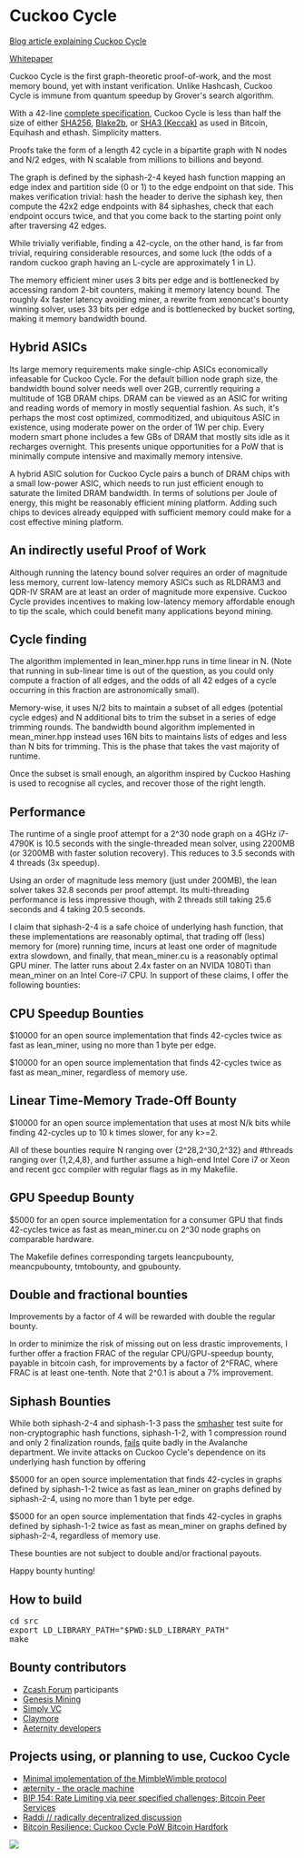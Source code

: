 Cuckoo Cycle
============
[Blog article explaining Cuckoo Cycle](http://cryptorials.io/beyond-hashcash-proof-work-theres-mining-hashing)

[Whitepaper](doc/cuckoo.pdf?raw=true)

Cuckoo Cycle is the first graph-theoretic proof-of-work, and the most memory bound, yet with instant verification.
Unlike Hashcash, Cuckoo Cycle is immune from quantum speedup by Grover's search algorithm.

With a 42-line [complete specification](doc/spec), Cuckoo Cycle is less than half the size of either
[SHA256](https://en.wikipedia.org/wiki/SHA-2#Pseudocode),
[Blake2b](https://en.wikipedia.org/wiki/BLAKE_%28hash_function%29#Blake2b_algorithm), or
[SHA3 (Keccak)](https://github.com/mjosaarinen/tiny_sha3/blob/master/sha3.c)
as used in Bitcoin, Equihash and ethash. Simplicity matters.

Proofs take the form of a length 42 cycle in a bipartite graph with N nodes and
N/2 edges, with N scalable from millions to billions and beyond.

The graph is defined by the siphash-2-4 keyed hash function mapping an edge index
and partition side (0 or 1) to the edge endpoint on that side.
This makes verification trivial: hash the header to derive the siphash key,
then compute the 42x2 edge endpoints with 84 siphashes, check that each endpoint occurs twice,
and that you come back to the starting point only after traversing 42 edges.

While trivially verifiable, finding a 42-cycle, on the other hand, is far from trivial,
requiring considerable resources, and some luck
(the odds of a random cuckoo graph having an L-cycle are approximately 1 in L).

The memory efficient miner uses 3 bits per edge and is bottlenecked by
accessing random 2-bit counters, making it memory latency bound.  The roughly
4x faster latency avoiding miner, a rewrite from xenoncat's bounty winning solver,
uses 33 bits per edge and is bottlenecked by bucket sorting, making it memory bandwidth bound.

Hybrid ASICs
------------
Its large memory requirements make single-chip ASICs economically infeasable for Cuckoo Cycle.
For the default billion node graph size, the bandwidth bound solver needs well over 2GB,
currently requiring a multitude of 1GB DRAM chips.
DRAM can be viewed as an ASIC for writing and reading words of memory in mostly sequential fashion.
As such, it's perhaps the most cost optimized, commoditized, and ubiquitous ASIC in existence,
using moderate power on the order of 1W per chip.
Every modern smart phone includes a few GBs of DRAM that mostly sits idle as it recharges overnight.
This presents unique opportunities for a PoW that is minimally compute intensive and maximally memory intensive.

A hybrid ASIC solution for Cuckoo Cycle pairs a bunch of DRAM chips with a small low-power ASIC,
which needs to run just efficient enough to saturate the limited DRAM bandwidth.
In terms of solutions per Joule of energy, this might be reasonably efficient mining platform.
Adding such chips to devices already equipped with sufficient memory could make for a
cost effective mining platform.

An indirectly useful Proof of Work
--------------
Although running the latency bound solver requires an order of magnitude less memory,
current low-latency memory ASICs such as RLDRAM3 and QDR-IV SRAM are at least an order of magnitude more expensive.
Cuckoo Cycle provides incentives to making low-latency memory affordable enough to tip the scale,
which could benefit many applications beyond mining.

Cycle finding
--------------
The algorithm implemented in lean_miner.hpp runs in time linear in N.
(Note that running in sub-linear time is out of the question, as you could
only compute a fraction of all edges, and the odds of all 42 edges of a cycle
occurring in this fraction are astronomically small).

Memory-wise, it uses N/2 bits to maintain a subset of all edges (potential
cycle edges) and N additional bits to trim the subset in a series of edge trimming rounds.
The bandwidth bound algorithm implemented in mean_miner.hpp instead uses 16N bits to maintains
lists of edges and less than N bits for trimming.
This is the phase that takes the vast majority of runtime.

Once the subset is small enough, an algorithm inspired by Cuckoo Hashing
is used to recognise all cycles, and recover those of the right length.

Performance
--------------

The runtime of a single proof attempt for a 2^30 node graph on a 4GHz i7-4790K is 10.5 seconds
with the single-threaded mean solver, using 2200MB (or 3200MB with faster solution recovery).
This reduces to 3.5 seconds with 4 threads (3x speedup).

Using an order of magnitude less memory (just under 200MB),
the lean solver takes 32.8 seconds per proof attempt.
Its multi-threading performance is less impressive though,
with 2 threads still taking 25.6 seconds and 4 taking 20.5 seconds.

I claim that siphash-2-4 is a safe choice of underlying hash function,
that these implementations are reasonably optimal,
that trading off (less) memory for (more) running time,
incurs at least one order of magnitude extra slowdown,
and finally, that mean_miner.cu is a reasonably optimal GPU miner.
The latter runs about 2.4x faster on an NVIDA 1080Ti than mean_miner on an Intel Core-i7 CPU.
In support of these claims, I offer the following bounties:

CPU Speedup Bounties
--------------------
$10000 for an open source implementation that finds 42-cycles twice as fast
as lean_miner, using no more than 1 byte per edge.

$10000 for an open source implementation that finds 42-cycles twice as fast
as mean_miner, regardless of memory use.

Linear Time-Memory Trade-Off Bounty
-----------------------------------
$10000 for an open source implementation that uses at most N/k bits while finding 42-cycles up to 10 k times slower, for any k>=2.

All of these bounties require N ranging over {2^28,2^30,2^32} and #threads
ranging over {1,2,4,8}, and further assume a high-end Intel Core i7 or Xeon and
recent gcc compiler with regular flags as in my Makefile.

GPU Speedup Bounty
------------------
$5000 for an open source implementation for a consumer GPU
that finds 42-cycles twice as fast as mean_miner.cu on 2^30 node graphs on comparable hardware.

The Makefile defines corresponding targets leancpubounty, meancpubounty, tmtobounty, and gpubounty.

Double and fractional bounties
------------------------------
Improvements by a factor of 4 will be rewarded with double the regular bounty.

In order to minimize the risk of missing out on less drastic improvements,
I further offer a fraction FRAC of the regular CPU/GPU-speedup bounty, payable in bitcoin cash,
for improvements by a factor of 2^FRAC, where FRAC is at least one-tenth.
Note that 2^0.1 is about a 7% improvement.

Siphash Bounties
----------------
While both siphash-2-4 and siphash-1-3 pass the [smhasher](https://github.com/aappleby/smhasher)
test suite for non-cryptographic hash functions,
siphash-1-2, with 1 compression round and only 2 finalization rounds,
[fails](doc/SipHash12) quite badly in the Avalanche department.
We invite attacks on Cuckoo Cycle's dependence on its underlying hash function by offering

$5000 for an open source implementation that finds 42-cycles in graphs defined by siphash-1-2
twice as fast as lean_miner on graphs defined by siphash-2-4, using no more than 1 byte per edge.

$5000 for an open source implementation that finds 42-cycles in graphs defined by siphash-1-2
twice as fast as mean_miner on graphs defined by siphash-2-4, regardless of memory use.

These bounties are not subject to double and/or fractional payouts.

Happy bounty hunting!
 
How to build
--------------
<pre>
cd src
export LD_LIBRARY_PATH="$PWD:$LD_LIBRARY_PATH"
make
</pre>

Bounty contributors
-------------------

* [Zcash Forum](https://forum.z.cash/) participants
* [Genesis Mining](https://www.genesis-mining.com/)
* [Simply VC](https://www.simply-vc-co.ltd/?page_id=8)
* [Claymore](https://bitcointalk.org/index.php?topic=1670733.0)
* [Aeternity developers](http://www.aeternity.com/)

Projects using, or planning to use, Cuckoo Cycle
--------------
* [Minimal implementation of the MimbleWimble protocol](https://github.com/mimblewimble/grin)
* [æternity - the oracle machine](http://www.aeternity.com/)
* [BIP 154: Rate Limiting via peer specified challenges; Bitcoin Peer Services](https://github.com/bitcoin/bips/blob/master/bip-0154.mediawiki)
* [Raddi // radically decentralized discussion](http://www.raddi.net/)
* [Bitcoin Resilience: Cuckoo Cycle PoW Bitcoin Hardfork](https://bitcointalk.org/index.php?topic=2360396)

![](img/logo.png?raw=true)
